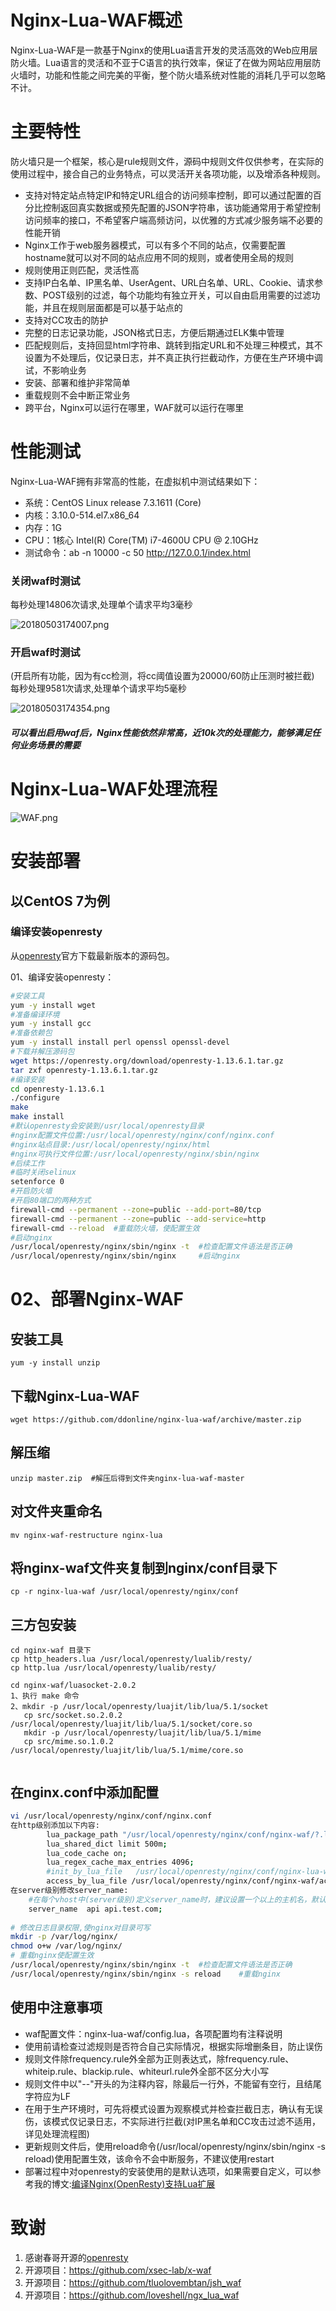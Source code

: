 # Nginx-Lua-WAF概述
Nginx-Lua-WAF是一款基于Nginx的使用Lua语言开发的灵活高效的Web应用层防火墙。Lua语言的灵活和不亚于C语言的执行效率，保证了在做为网站应用层防火墙时，功能和性能之间完美的平衡，整个防火墙系统对性能的消耗几乎可以忽略不计。

# 主要特性
防火墙只是一个框架，核心是rule规则文件，源码中规则文件仅供参考，在实际的使用过程中，接合自己的业务特点，可以灵活开关各项功能，以及增添各种规则。
- 支持对特定站点特定IP和特定URL组合的访问频率控制，即可以通过配置的百分比控制返回真实数据或预先配置的JSON字符串，该功能通常用于希望控制访问频率的接口，不希望客户端高频访问，以优雅的方式减少服务端不必要的性能开销
- Nginx工作于web服务器模式，可以有多个不同的站点，仅需要配置hostname就可以对不同的站点应用不同的规则，或者使用全局的规则
- 规则使用正则匹配，灵活性高
- 支持IP白名单、IP黑名单、UserAgent、URL白名单、URL、Cookie、请求参数、POST级别的过滤，每个功能均有独立开关，可以自由启用需要的过滤功能，并且在规则层面都是可以基于站点的
- 支持对CC攻击的防护
- 完整的日志记录功能，JSON格式日志，方便后期通过ELK集中管理
- 匹配规则后，支持回显html字符串、跳转到指定URL和不处理三种模式，其不设置为不处理后，仅记录日志，并不真正执行拦截动作，方便在生产环境中调试，不影响业务
- 安装、部署和维护非常简单
- 重载规则不会中断正常业务
- 跨平台，Nginx可以运行在哪里，WAF就可以运行在哪里

# 性能测试
Nginx-Lua-WAF拥有非常高的性能，在虚拟机中测试结果如下：
- 系统：CentOS Linux release 7.3.1611 (Core)
- 内核：3.10.0-514.el7.x86_64
- 内存：1G
- CPU：1核心 Intel(R) Core(TM) i7-4600U CPU @ 2.10GHz
- 测试命令：ab -n 10000 -c 50 http://127.0.0.1/index.html

### 关闭waf时测试
每秒处理14806次请求,处理单个请求平均3毫秒

![20180503174007.png](https://raw.githubusercontent.com/ddonline/nginx-lua-waf/master/other/20180503174007.png)
### 开启waf时测试
(开启所有功能，因为有cc检测，将cc阈值设置为20000/60防止压测时被拦截)
每秒处理9581次请求,处理单个请求平均5毫秒

![20180503174354.png](https://raw.githubusercontent.com/ddonline/nginx-lua-waf/master/other/20180503174354.png)
##### 可以看出启用waf后，Nginx性能依然非常高，近10k次的处理能力，能够满足任何业务场景的需要

# Nginx-Lua-WAF处理流程
![WAF.png](https://raw.githubusercontent.com/ddonline/nginx-lua-waf/master/other/WAF.png)

# 安装部署
## 以CentOS 7为例
### 编译安装openresty

从[openresty](http://openresty.org/cn/download.html)官方下载最新版本的源码包。

01、编译安装openresty：

```bash
#安装工具
yum -y install wget
#准备编译环境
yum -y install gcc
#准备依赖包
yum -y install install perl openssl openssl-devel
#下载并解压源码包
wget https://openresty.org/download/openresty-1.13.6.1.tar.gz
tar zxf openresty-1.13.6.1.tar.gz
#编译安装
cd openresty-1.13.6.1
./configure
make
make install
#默认openresty会安装到/usr/local/openresty目录
#nginx配置文件位置:/usr/local/openresty/nginx/conf/nginx.conf
#nginx站点目录:/usr/local/openresty/nginx/html
#nginx可执行文件位置:/usr/local/openresty/nginx/sbin/nginx
#后续工作
#临时关闭selinux
setenforce 0
#开启防火墙
#开启80端口的两种方式
firewall-cmd --permanent --zone=public --add-port=80/tcp
firewall-cmd --permanent --zone=public --add-service=http
firewall-cmd --reload  #重载防火墙，使配置生效
#启动nginx
/usr/local/openresty/nginx/sbin/nginx -t  #检查配置文件语法是否正确
/usr/local/openresty/nginx/sbin/nginx     #启动nginx
```



# 02、部署Nginx-WAF


## 安装工具
```
yum -y install unzip
```

## 下载Nginx-Lua-WAF
```
wget https://github.com/ddonline/nginx-lua-waf/archive/master.zip
```

## 解压缩
```
unzip master.zip  #解压后得到文件夹nginx-lua-waf-master
```

## 对文件夹重命名
```
mv nginx-waf-restructure nginx-lua
```

## 将nginx-waf文件夹复制到nginx/conf目录下

```
cp -r nginx-lua-waf /usr/local/openresty/nginx/conf

```
## 三方包安装
```
cd nginx-waf 目录下
cp http_headers.lua /usr/local/openresty/lualib/resty/
cp http.lua /usr/local/openresty/lualib/resty/

cd nginx-waf/luasocket-2.0.2
1、执行 make 命令
2、mkdir -p /usr/local/openresty/luajit/lib/lua/5.1/socket   
   cp src/socket.so.2.0.2 /usr/local/openresty/luajit/lib/lua/5.1/socket/core.so
   mkdir -p /usr/local/openresty/luajit/lib/lua/5.1/mime
   cp src/mime.so.1.0.2 /usr/local/openresty/luajit/lib/lua/5.1/mime/core.so


```
## 在nginx.conf中添加配置

```bash
vi /usr/local/openresty/nginx/conf/nginx.conf
在http级别添加以下内容:
        lua_package_path "/usr/local/openresty/nginx/conf/nginx-waf/?.lua;/usr/local/openresty/nginx/conf/nginx-waf/lua-resty-redis/lib/?.lua;/usr/local/openresty/nginx/conf/nginx-waf/lua-resty-lrucache/lib/?.lua;/usr/local/openresty/nginx/conf/nginx-waf/luasocket-2.0.2/src/?.lua;/usr/local/openresty/lualib/?.lua;";
        lua_shared_dict limit 500m;
        lua_code_cache on;
        lua_regex_cache_max_entries 4096;
        #init_by_lua_file   /usr/local/openresty/nginx/conf/nginx-lua-waf/init.lua;
        access_by_lua_file /usr/local/openresty/nginx/conf/nginx-waf/access.lua;
在server级别修改server_name:
    #在每个vhost中(server级别)定义server_name时，建议设置一个以上的主机名，默认第一个将做为规则中的主机区别标志，例如
    server_name  api api.test.com;
    
# 修改日志目录权限,使nginx对目录可写
mkdir -p /var/log/nginx/
chmod o+w /var/log/nginx/
# 重载nginx使配置生效
/usr/local/openresty/nginx/sbin/nginx -t  #检查配置文件语法是否正确
/usr/local/openresty/nginx/sbin/nginx -s reload    #重载nginx

```

## 使用中注意事项
- waf配置文件：nginx-lua-waf/config.lua，各项配置均有注释说明
- 使用前请检查过滤规则是否符合自己实际情况，根据实际增删条目，防止误伤
- 规则文件除frequency.rule外全部为正则表达式，除frequency.rule、whiteip.rule、blackip.rule、whiteurl.rule外全部不区分大小写
- 规则文件中以"--"开头的为注释内容，除最后一行外，不能留有空行，且结尾字符应为LF
- 在用于生产环境时，可先将模式设置为观察模式并检查拦截日志，确认有无误伤，该模式仅记录日志，不实际进行拦截(对IP黑名单和CC攻击过滤不适用，详见处理流程图)
- 更新规则文件后，使用reload命令(/usr/local/openresty/nginx/sbin/nginx -s reload)使用配置生效，该命令不会中断服务，不建议使用restart
- 部署过程中对openresty的安装使用的是默认选项，如果需要自定义，可以参考我的博文:[编译Nginx(OpenResty)支持Lua扩展](http://pdf.us/2018/03/19/742.html)



# 致谢

1. 感谢春哥开源的[openresty](https://openresty.org)
2. 开源项目：https://github.com/xsec-lab/x-waf
3. 开源项目：https://github.com/tluolovembtan/jsh_waf
4. 开源项目：https://github.com/loveshell/ngx_lua_waf

